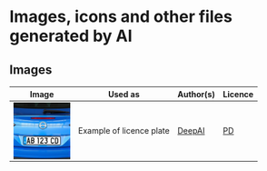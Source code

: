 # Images, icons and other files generated by AI

## Images
| Image | Used as | Author(s) | Licence |
| ----- | ------- | --------- | ------- |
| <a href="plate_AB123CD.jpg"><img align="right" width="100" height="100" alt="GNU General Public License v. 3" src="plate_AB123CD.jpg"></a> | Example of licence plate | [DeepAI](https://deepai.org/) | [PD](https://deepai.org/terms-of-service/terms-of-service) |  
